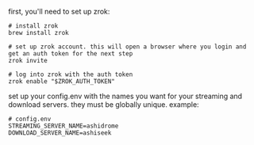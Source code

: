 first, you'll need to set up zrok:

```
# install zrok
brew install zrok

# set up zrok account. this will open a browser where you login and get an auth token for the next step
zrok invite

# log into zrok with the auth token
zrok enable "$ZROK_AUTH_TOKEN"
```

set up your config.env with the names you want for your streaming and download servers. they must be globally unique. example:

```
# config.env
STREAMING_SERVER_NAME=ashidrome
DOWNLOAD_SERVER_NAME=ashiseek
```


